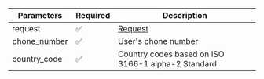 | Parameters   	| Required 	                | Description                               		    |
|--------------	|----------	                |-------------------------------------------		    |
| request      	| :white_check_mark:      	| [Request](Request.md)                         	    |
| phone_number 	| :white_check_mark:      	| User's phone number                     			    |	
| country_code 	| :white_check_mark:      	| Country codes based on ISO 3166-1 alpha-2 Standard    |